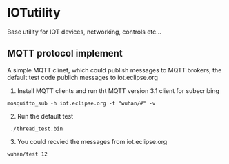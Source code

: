 # IOTutility
Base utility for IOT devices, networking, controls etc...

## MQTT protocol implement

A simple MQTT clinet, which could publish messages to MQTT brokers, the default test code publich messages to iot.eclipse.org

1.  Install MQTT clients and run tht MQTT version 3.1 client for subscribing
~~~
mosquitto_sub -h iot.eclipse.org -t "wuhan/#" -v
~~~
2.  Run the default test 
~~~
 ./thread_test.bin
~~~

3. You could recvied the messages from iot.eclipse.org
~~~
wuhan/test 12
~~~
